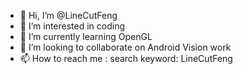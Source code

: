 - 👋 Hi, I’m @LineCutFeng
- 👀 I’m interested in coding
- 🌱 I’m currently learning OpenGL
- 💞️ I’m looking to collaborate on Android Vision work
- 📫 How to reach me : search keyword: LineCutFeng

<!---
LineCutFeng/LineCutFeng is a ✨ special ✨ repository because its `README.md` (this file) appears on your GitHub profile.
You can click the Preview link to take a look at your changes.
--->
